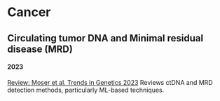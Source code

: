 # Cancer

## Circulating tumor DNA and Minimal residual disease (MRD)

#### 2023

[Review: Moser et al. Trends in Genetics 2023](https://pubmed.ncbi.nlm.nih.gov/36792446/) Reviews ctDNA and MRD detection methods, particularly ML-based techniques.
